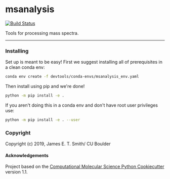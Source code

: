 msanalysis
==============================
[//]: # (Badges)
[![Build Status](https://travis-ci.com/jamesETsmith/MSAnalysis.svg?branch=master)](https://travis-ci.com/jamesETsmith/MSAnalysis)
<!-- [![AppVeyor Build status](https://ci.appveyor.com/api/projects/status/REPLACE_WITH_APPVEYOR_LINK/branch/master?svg=true)](https://ci.appveyor.com/project/REPLACE_WITH_OWNER_ACCOUNT/msanalysis/branch/master) -->
<!-- [![codecov](https://codecov.io/gh/REPLACE_WITH_OWNER_ACCOUNT/msanalysis/branch/master/graph/badge.svg)](https://codecov.io/gh/REPLACE_WITH_OWNER_ACCOUNT/msanalysis/branch/master) -->

Tools for processing mass spectra.

---
### Installing

Set up is meant to be easy! First we suggest installing all of prerequisites in a clean conda env:

```bash
conda env create -f devtools/conda-envs/msanalysis_env.yaml
```

Then install using pip and we're done!

```bash
python -m pip install -e .
```

If you aren't doing this in a conda env and don't have root user privileges use:

```bash
python -m pip install -e . --user
```


### Copyright

Copyright (c) 2019, James E. T. Smith/ CU Boulder


#### Acknowledgements
 
Project based on the 
[Computational Molecular Science Python Cookiecutter](https://github.com/molssi/cookiecutter-cms) version 1.1.
